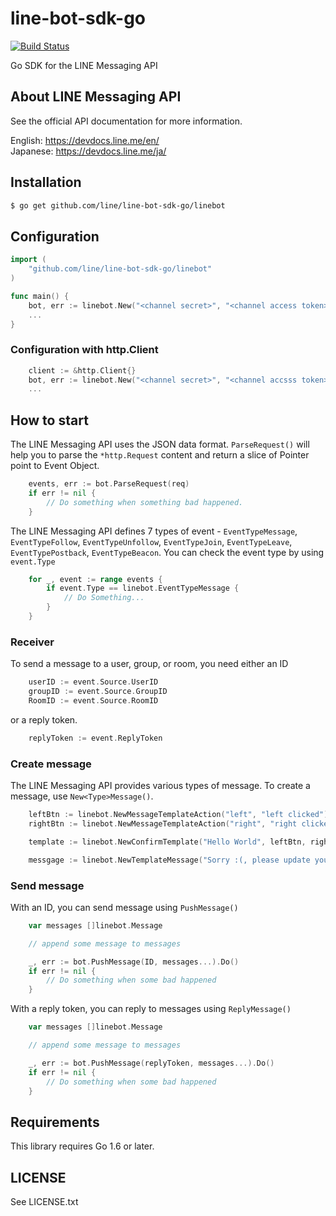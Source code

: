 # line-bot-sdk-go

[![Build Status](https://travis-ci.org/line/line-bot-sdk-go.svg?branch=master)](https://travis-ci.org/line/line-bot-sdk-go)

Go SDK for the LINE Messaging API


## About LINE Messaging API

See the official API documentation for more information.

English: https://devdocs.line.me/en/<br>
Japanese: https://devdocs.line.me/ja/

## Installation ##

```sh
$ go get github.com/line/line-bot-sdk-go/linebot
```

## Configuration ##

```go
import (
	"github.com/line/line-bot-sdk-go/linebot"
)

func main() {
	bot, err := linebot.New("<channel secret>", "<channel access token>")
	...
}

```

### Configuration with http.Client ###

```go
	client := &http.Client{}
	bot, err := linebot.New("<channel secret>", "<channel accsss token>", linebot.WithHTTPClient(client))
	...
```

## How to start ##

The LINE Messaging API uses the JSON data format.
```ParseRequest()``` will help you to parse the ```*http.Request``` content and return a slice of Pointer point to Event Object.

```go
	events, err := bot.ParseRequest(req)
	if err != nil {
		// Do something when something bad happened.
	}
```

The LINE Messaging API defines 7 types of event - ```EventTypeMessage```, ```EventTypeFollow```, ```EventTypeUnfollow```, ```EventTypeJoin```, ```EventTypeLeave```, ```EventTypePostback```, ```EventTypeBeacon```. You can check the event type by using ```event.Type```

```go
	for _, event := range events {
		if event.Type == linebot.EventTypeMessage {
			// Do Something...
		}
	}
```

### Receiver ###

To send a message to a user, group, or room, you need either an ID

```go
	userID := event.Source.UserID
	groupID := event.Source.GroupID
	RoomID := event.Source.RoomID
```

or a reply token.

```go
	replyToken := event.ReplyToken
```

### Create message ###

The LINE Messaging API provides various types of message. To create a message, use ```New<Type>Message()```.

```go
	leftBtn := linebot.NewMessageTemplateAction("left", "left clicked")
	rightBtn := linebot.NewMessageTemplateAction("right", "right clicked")

	template := linebot.NewConfirmTemplate("Hello World", leftBtn, rightBtn)

	messgage := linebot.NewTemplateMessage("Sorry :(, please update your app.", template)
```

### Send message ###

With an ID, you can send message using ```PushMessage()```

```go
	var messages []linebot.Message

	// append some message to messages

	_, err := bot.PushMessage(ID, messages...).Do()
	if err != nil {
		// Do something when some bad happened
	}
```

With a reply token, you can reply to messages using ```ReplyMessage()```

```go
	var messages []linebot.Message

	// append some message to messages

	_, err := bot.PushMessage(replyToken, messages...).Do()
	if err != nil {
		// Do something when some bad happened
	}
```

## Requirements

This library requires Go 1.6 or later.

## LICENSE

See LICENSE.txt
